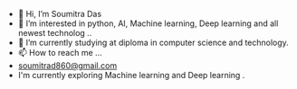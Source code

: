 - 👋 Hi, I’m Soumitra Das
- 👀 I’m interested in  python, AI, Machine learning, Deep learning and all  newest technolog ..
- 🌱 I’m currently studying at diploma in computer science and technology.
- 📫 How to reach me ...
- soumitrad860@gmail.com
- I'm currently exploring Machine learning and Deep learning .

<!---
dassoumitra/dassoumitra is a ✨ special ✨ repository because its `README.md` (this file) appears on your GitHub profile.
You can click the Preview link to take a look at your changes.
--->
